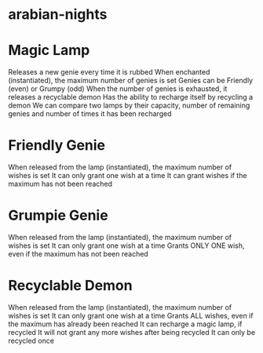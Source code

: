 # arabian-nights

# Magic Lamp

Releases a new genie every time it is rubbed
When enchanted (instantiated), the maximum number of genies is set
Genies can be Friendly (even) or Grumpy (odd)
When the number of genies is exhausted, it releases a recyclable demon
Has the ability to recharge itself by recycling a demon
We can compare two lamps by their capacity, number of remaining genies and number of times it has been recharged

# Friendly Genie

When released from the lamp (instantiated), the maximum number of wishes is set
It can only grant one wish at a time
It can grant wishes if the maximum has not been reached

# Grumpie Genie

When released from the lamp (instantiated), the maximum number of wishes is set
It can only grant one wish at a time
Grants ONLY ONE wish, even if the maximum has not been reached

# Recyclable Demon

When released from the lamp (instantiated), the maximum number of wishes is set
It can only grant one wish at a time
Grants ALL wishes, even if the maximum has already been reached
It can recharge a magic lamp, if recycled
It will not grant any more wishes after being recycled
It can only be recycled once
